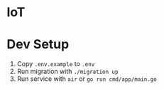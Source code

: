 # IoT

# Dev Setup
1. Copy `.env.example` to `.env`
2. Run migration with `./migration up`
2. Run service with `air` or `go run cmd/app/main.go`